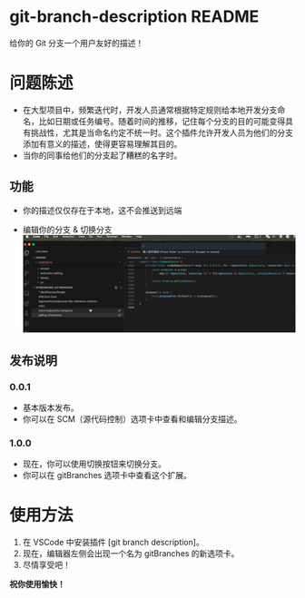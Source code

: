# git-branch-description README

给你的 Git 分支一个用户友好的描述！

# 问题陈述
- 在大型项目中，频繁迭代时，开发人员通常根据特定规则给本地开发分支命名，比如日期或任务编号。随着时间的推移，记住每个分支的目的可能变得具有挑战性，尤其是当命名约定不统一时。这个插件允许开发人员为他们的分支添加有意义的描述，使得更容易理解其目的。
- 当你的同事给他们的分支起了糟糕的名字时。

## 功能

- 你的描述仅仅存在于本地，这不会推送到远端

- 编辑你的分支 & 切换分支
![feature](../assets/desc.gif)

## 发布说明

### 0.0.1

- 基本版本发布。
- 你可以在 SCM（源代码控制）选项卡中查看和编辑分支描述。

### 1.0.0

- 现在，你可以使用切换按钮来切换分支。
- 你可以在 gitBranches 选项卡中查看这个扩展。


# 使用方法

1. 在 VSCode 中安装插件 [git branch description]。
2. 现在，编辑器左侧会出现一个名为 gitBranches 的新选项卡。
3. 尽情享受吧！

**祝你使用愉快！**